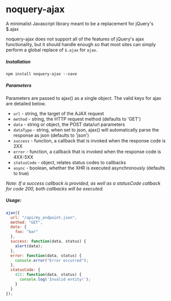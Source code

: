 # noquery-ajax
A minimalist Javascript library meant to be a replacement for jQuery's $.ajax

noquery-ajax does not support all of the features of jQuery's ajax functionality,
but it should handle enough so that most sites can simply perform a global
replace of `$.ajax` for `ajax`.

##### Installation

    npm install noquery-ajax --save

##### Parameters

Parameters are passed to ajax() as a single object. The valid keys for ajax are
detailed below.

* `url` - string, the target of the AJAX request
* `method` - string, the HTTP request method (defaults to 'GET')
* `data` - string or object, the POST data/url parameters
* `dataType` - string, when set to json, ajax() will automatically parse the response as json (defaults to 'json')
* `success` - function, a callback that is invoked when the response code is 2XX
* `error` - function, a callback that is invoked when the response code is 4XX-5XX
* `statusCode` - object, relates status codes to callbacks
* `async` - boolean, whether the XHR is executed asynchronously (defaults to true)

*Note: If a success callback is provided, as well as a statusCode callback for code
200, both callbacks will be executed.*

##### Usage:

```js
ajax({
  url: "/api/my_endpoint.json",
  method: "GET",
  data: {
    foo: "bar"
  },
  success: function(data, status) {
    alert(data);
  },
  error: function(data, status) {
    console.error("Error occurred");
  },
  statusCode: {
    422: function(data, status) {
      console.log('Invalid entity!');
    }
  }
});
```
